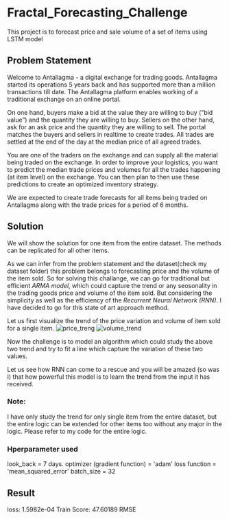 # Fractal_Forecasting_Challenge
This project is to forecast price and sale volume of a set of items using LSTM model
## Problem Statement
Welcome to Antallagma - a digital exchange for trading goods. Antallagma started its operations 5 years back and has 
supported more than a million transactions till date. The Antallagma platform enables working of a traditional exchange 
on an online portal. 

On one hand, buyers make a bid at the value they are willing to buy ("bid value”) and the quantity they are willing to buy. 
Sellers on the other hand, ask for an ask price and the quantity they are willing to sell. The portal matches the buyers and 
sellers in realtime to create trades. All trades are settled at the end of the day at the median price of all agreed trades. 

You are one of the traders on the exchange and can supply all the material being traded on the exchange. 
In order to improve your logistics, you want to predict the median trade prices and volumes for all the trades 
happening (at item level) on the exchange. You can then plan to then use these predictions to create an optimized inventory strategy. 

We are expected to create trade forecasts for all items being traded on Antallagma along with the trade prices for a period of 6 months. 

## Solution
We will show the solution for one item from the entire dataset. The methods can be replicated for all other items.

As we can infer from the problem statement and the dataset(check my dataset folder) this problem belongs to forecasting price and the volume of the item sold. 
So for solving this challange, we can go for traditional but efficient *ARMA model*, which could capture the trend or any seosonality in the trading goods price and volume of the item sold. But considering the simplicity as well as the efficiency of the *Recurrent Neural Network (RNN)*. I have decided to go for this state of art approach method.

Let us first visualize the trend of the price variation and volume of item sold for a single item.
![price_treng](https://user-images.githubusercontent.com/14236684/28273039-33be03ea-6adb-11e7-86ac-9acdbc2b8108.PNG)
![volume_trend](https://user-images.githubusercontent.com/14236684/28273125-7644d298-6adb-11e7-8af6-cdb714c8a417.PNG)

Now the challenge is to model an algorithm which could study the above two trend and try to fit a line which capture the variation of these two values.

Let us see how RNN can come to a rescue and you will be amazed (so was I) that how powerful this model is to learn the trend from the input it has received.

### Note:
I have only study the trend for only single item from the entire dataset, but the entire logic can be extended for other items too without any major in the logic. Please refer to my code for the entire logic.

### Hperparameter used
look_back = 7 days. 
optimizer (gradient function) = 'adam' 
loss function = 'mean_squared_error' 
batch_size = 32

## Result

loss: 1.5982e-04 
Train Score: 47.60189 RMSE












